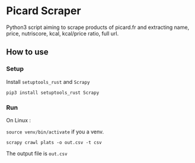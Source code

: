 # Picard Scraper

Python3 script aiming to scrape products of picard.fr and extracting name, price, nutriscore, kcal, kcal/price ratio, full url.

## How to use

### Setup

Install `setuptools_rust` and `Scrapy`

`pip3 install setuptools_rust Scrapy`

### Run

On Linux :

`source venv/bin/activate` if you a venv.

`scrapy crawl plats -o out.csv -t csv`

The output file is `out.csv`
